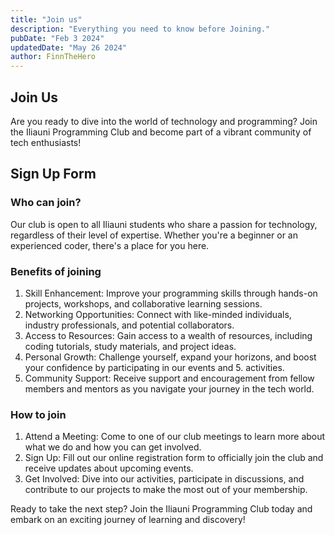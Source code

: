 ```yaml
---
title: "Join us"
description: "Everything you need to know before Joining."
pubDate: "Feb 3 2024"
updatedDate: "May 26 2024"
author: FinnTheHero
---
```


## Join Us

Are you ready to dive into the world of technology and programming? Join the Iliauni Programming Club and become part of a vibrant community of tech enthusiasts!

<a href="https://forms.gle/VFYGsTiG3tUJ3fYP6" target="_blank" style="text-decoration: none;" class="custom-link"><strong><h2>Sign Up Form</h2></strong></a>

### Who can join?

Our club is open to all Iliauni students who share a passion for technology, regardless of their level of expertise. Whether you're a beginner or an experienced coder, there's a place for you here.

### Benefits of joining

1. Skill Enhancement: Improve your programming skills through hands-on projects, workshops, and collaborative learning sessions.
2. Networking Opportunities: Connect with like-minded individuals, industry professionals, and potential collaborators.
3. Access to Resources: Gain access to a wealth of resources, including coding tutorials, study materials, and project ideas.
4. Personal Growth: Challenge yourself, expand your horizons, and boost your confidence by participating in our events and 5. activities.
5. Community Support: Receive support and encouragement from fellow members and mentors as you navigate your journey in the tech world.

### How to join

1. Attend a Meeting: Come to one of our club meetings to learn more about what we do and how you can get involved.
2. Sign Up: Fill out our online registration form to officially join the club and receive updates about upcoming events.
3. Get Involved: Dive into our activities, participate in discussions, and contribute to our projects to make the most out of your membership.

Ready to take the next step? Join the Iliauni Programming Club today and embark on an exciting journey of learning and discovery!
